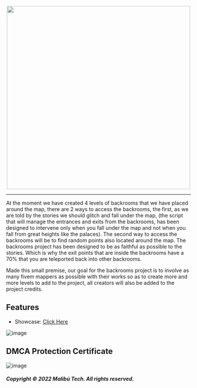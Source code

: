 <div id="header" align="center">
  <img src="https://dunb17ur4ymx4.cloudfront.net/wysiwyg/1041307/9018255e7ba2a27c016b4c86db6b38b27e843215.png" width="500"/>
</div>

---

At the moment we have created 4 levels of backrooms that we have placed around the map, there are 2 ways to access the backrooms, the first, as we are told by the stories we should glitch and fall under the map, (the script that will manage the entrances and exits from the backrooms, has been designed to intervene only when you fall under the map and not when you fall from great heights like the palaces). The second way to access the backrooms will be to find random points also located around the map.
The backrooms project has been designed to be as faithful as possible to the stories.
Which is why the exit points that are inside the backrooms have a 70% that you are teleported back into other backrooms.

Made this small premise, our goal for the backrooms project is to involve as many fivem mappers as possible with their works so as to create more and more levels to add to the project, all creators will also be added to the project credits.




## Features

- Showcase: [Click Here](https://www.youtube.com/watch?v=C67E0esj1zk&t=74s)

![image](https://user-images.githubusercontent.com/63969450/180204052-0ec5d05f-ce78-4fa7-bb3d-e30d70eae7ea.png)

## DMCA Protection Certificate
![image](https://cdn.discordapp.com/attachments/1045063739738705940/1045095793050267769/image.png)

##### Copyright © 2022 Malibú Tech. All rights reserved.

